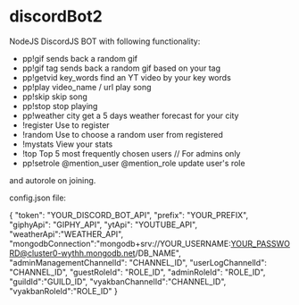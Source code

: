 # discordBot2

NodeJS DiscordJS BOT with following functionality:
* pp!gif
  sends back a random gif
* pp!gif tag
  sends back a random gif based on your tag
* pp!getvid key_words
  find an YT video by your key words
* pp!play video_name / url
  play song
* pp!skip
  skip song
* pp!stop
  stop playing
* pp!weather city
  get a 5 days weather forecast for your city
* !register
  Use to register
* !random
  Use to choose a random user from registered
* !mystats
  View your stats
* !top
  Top 5 most frequently chosen users
// For admins only
* pp!setrole @mention_user @mention_role
update user's role

and autorole on joining.

config.json file:

{
  "token": "YOUR_DISCORD_BOT_API",
  "prefix": "YOUR_PREFIX",
  "giphyApi": "GIPHY_API",
  "ytApi": "YOUTUBE_API",
  "weatherApi":"WEATHER_API",
  "mongodbConnection":"mongodb+srv://YOUR_USERNAME:YOUR_PASSWORD@cluster0-wythh.mongodb.net/DB_NAME",
  "adminManagementChannelId": "CHANNEL_ID",
  "userLogChannelId": "CHANNEL_ID",
  "guestRoleId": "ROLE_ID",
  "adminRoleId": "ROLE_ID",
  "guildId":"GUILD_ID",
  "vyakbanChannelId":"CHANNEL_ID",
  "vyakbanRoleId":"ROLE_ID"
}
